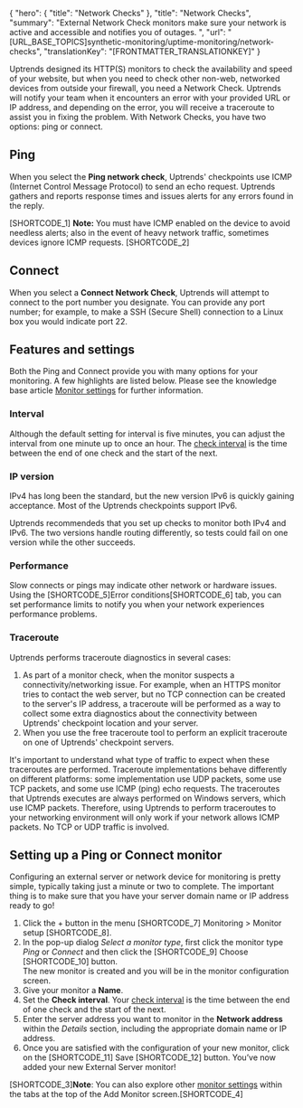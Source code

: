 {
  "hero": {
    "title": "Network Checks"
  },
  "title": "Network Checks",
  "summary": "External Network Check monitors make sure your network is active and accessible and notifies you of outages. ",
  "url": "[URL_BASE_TOPICS]synthetic-monitoring/uptime-monitoring/network-checks",
  "translationKey": "[FRONTMATTER_TRANSLATIONKEY]"
}

Uptrends designed its HTTP(S) monitors to check the availability and speed of your website, but when you need to check other non-web, networked devices from outside your firewall, you need a Network Check. Uptrends will notify your team when it encounters an error with your provided URL or IP address, and depending on the error, you will receive a traceroute to assist you in fixing the problem. With Network Checks, you have two options: ping or connect.

## Ping

When you select the **Ping network check**, Uptrends' checkpoints use ICMP (Internet Control Message Protocol) to send an echo request. Uptrends gathers and reports response times and issues alerts for any errors found in the reply. 

[SHORTCODE_1]
**Note:** You must have ICMP enabled on the device to avoid needless alerts; also in the event of heavy network traffic, sometimes devices ignore ICMP requests.
[SHORTCODE_2]

## Connect

When you select a **Connect Network Check**, Uptrends will attempt to connect to the port number you designate. You can provide any port number; for example, to make a SSH (Secure Shell) connection to a Linux box you would indicate port 22.

## Features and settings

Both the Ping and Connect provide you with many options for your monitoring. A few highlights are listed below. Please see the knowledge base article [Monitor settings]([LINK_URL_1]) for further information.

### Interval

Although the default setting for interval is five minutes, you can adjust the interval from one minute up to once an hour. The [check interval]([LINK_URL_2]) is the time between the end of one check and the start of the next. 

### IP version

IPv4 has long been the standard, but the new version IPv6 is quickly gaining acceptance. Most of the Uptrends checkpoints support IPv6.

Uptrends recommendeds that you set up checks to monitor both IPv4 and IPv6. The two versions handle routing differently, so tests could fail on one version while the other succeeds.

### Performance

Slow connects or pings may indicate other network or hardware issues. Using the [SHORTCODE_5]Error conditions[SHORTCODE_6] tab, you can set performance limits to notify you when your network experiences performance problems.

### Traceroute

Uptrends performs traceroute diagnostics in several cases:

1.  As part of a monitor check, when the monitor suspects a connectivity/networking issue. For example, when an HTTPS monitor tries to contact the web server, but no TCP connection can be created to the server's IP address, a traceroute will be performed as a way to collect some extra diagnostics about the connectivity between Uptrends' checkpoint location and your server.
2.  When you use the free traceroute tool to perform an explicit traceroute on one of Uptrends' checkpoint servers.

It's important to understand what type of traffic to expect when these traceroutes are performed. Traceroute implementations behave differently on different platforms: some implementation use UDP packets, some use TCP packets, and some use ICMP (ping) echo requests. The traceroutes that Uptrends executes are always performed on Windows servers, which use ICMP packets. Therefore, using Uptrends to perform traceroutes to your networking environment will only work if your network allows ICMP packets. No TCP or UDP traffic is involved.

## Setting up a Ping or Connect monitor

Configuring an external server or network device for monitoring is pretty simple, typically taking just a minute or two to complete. The important thing is to make sure that you have your server domain name or IP address ready to go!

1. Click the + button in the menu [SHORTCODE_7] Monitoring > Monitor setup [SHORTCODE_8]. 
2. In the pop-up dialog *Select a monitor type*, first click the monitor type *Ping* or *Connect* and then click the [SHORTCODE_9] Choose [SHORTCODE_10] button.  
   The new monitor is created and you will be in the monitor configuration screen. 
3. Give your monitor a **Name**.  
4. Set the **Check interval**. Your [check interval]([LINK_URL_3]) is the time between the end of one check and the start of the next. 
5. Enter the server address you want to monitor in the **Network address** within the *Details* section, including the appropriate domain name or IP address. 
6.  Once you are satisfied with the configuration of your new monitor, click on the [SHORTCODE_11] Save [SHORTCODE_12] button. You’ve now added your new External Server monitor!  
      
[SHORTCODE_3]**Note**: You can also explore other [monitor settings]([LINK_URL_4]) within the tabs at the top of the Add Monitor screen.[SHORTCODE_4]